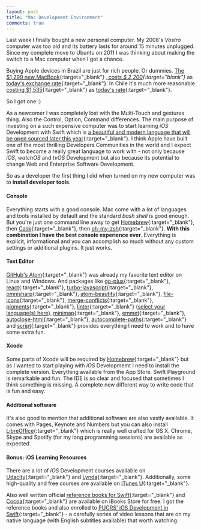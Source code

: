 ```yaml
---
layout: post
title: "Mac Development Environment"
comments: true
---
```


Last week I finally bought a new personal computer. My 2008's _Vostro_ computer was too old and its battery lasts for around 15 minutes unplugged. Since my complete move to Ubuntu on 2011 I was thinking about making the switch to a Mac computer when I got a chance.

Buying Apple devices in Brazil are just for rich people. Or dummies. [The $1,299 new MacBook](http://www.apple.com/shop/buy-mac/macbook){:target="_blank"} __[costs $ 2,200](http://www.apple.com/br/shop/buy-mac/macbook){:target="_blank"}__ as [today's exchange rate](https://www.google.com/search?q=8499%20brl%20in%20usd&rct=j){:target="_blank"}. In Chile it's much more reasonable [costing $1,535](http://www.maconline.com/catalogo/859-New_MacBook.html){:target="_blank"} as [today's rate](https://www.google.com/search?safe=off&q=1049990%20clp%20in%20usd&rct=j){:target="_blank"}.

So I got one :)

As a newcomer I was completely lost with the Multi-Touch and gestures thing. Also the Control, Option, Command differences. The main purpose of investing on a such expensive computer was to start learning _iOS_ Development with Swift which is [a beautiful and modern language that will be open sourced later this year](https://developer.apple.com/swift/blog/?id=29){:target="_blank"}. I think Apple have built one of the most thrilling Developers Communities in the world and I expect Swift to become a really great language to work with - not only because _iOS_, _watchOS_ and _tvOS_ Development but also because its potential to change Web and Enterprise Software Development.

So as a developer the first thing I did when turned on my new computer was to **install developer tools**.

#### Console

Everything starts with a good console. Mac come with a lot of languages and tools installed by default and the  standard _bash shell_ is good enough. But you're just one command line away to get [Homebrew](http://brew.sh/){:target="_blank"}, then [Cask](http://caskroom.io/){:target="_blank"}, then [oh-my-zsh](http://ohmyz.sh/){:target="_blank"}. **With this combination I have the best console experience ever**. Everything is explicit, informational and you can accomplish so much without any custom settings or additional plugins. It just works.

#### Text Editor

[GitHub's Atom](https://atom.io/){:target="_blank"} was already my favorite text editor on Linux and Windows. And packages like [go-plus](https://atom.io/packages/go-plus){:target="_blank"}, [react](https://atom.io/packages/react){:target="_blank"}, [turbo-javascript](https://atom.io/packages/turbo-javascript){:target="_blank"}, [omnisharp](https://atom.io/packages/omnisharp-atom){:target="_blank"}, [atom-beautify](https://atom.io/packages/atom-beautify){:target="_blank"}, [file-icons](https://atom.io/packages/file-icons){:target="_blank"}, [merge-conflicts](https://atom.io/packages/merge-conflicts){:target="_blank"}, [pigments](https://atom.io/packages/pigments){:target="_blank"}, [linter](https://atom.io/packages/linter){:target="_blank"} ([select your language(s) here](https://atomlinter.github.io)), [minimap](https://atom.io/packages/minimap){:target="_blank"}, [emmet](https://atom.io/packages/emmet){:target="_blank"}, [autoclose-html](https://atom.io/packages/autoclose-html){:target="_blank"}, [autocomplete-paths](https://atom.io/packages/autocomplete-paths){:target="_blank"} and [script](https://atom.io/packages/script){:target="_blank"} provides everything I need to work and to have some extra fun.

#### Xcode

Some parts of Xcode will be required by [Homebrew](http://brew.sh/){:target="_blank"} but as I wanted to start playing with _iOS_ Developmemt I need to install the complete version. Everything available from the App Store. Swift Playground is remarkable and fun. The IDE is so clear and focused that sometimes I think something is missing. A complete new different way to write code that is fun and easy.

#### Additional software

It's also good to mention that additional software are also vastly available. It comes with Pages, Keynote and Numbers but you can also install [LibreOffice](http://www.libreoffice.org/download/libreoffice-fresh/){:target="_blank"} which is really well crafted for OS X. Chrome, Skype and Spotify (for my long programming sessions) are available as expected.

#### Bonus: iOS Learning Resources

There are a lot of _iOS_ Development courses available on [Udacity](https://www.udacity.com/courses/ios){:target="_blank"} and [Lynda](http://www.lynda.com/search?q=ios){:target="_blank"}. Additionally, some high-quality and free courses are available on [iTunes U](https://itunes.apple.com/app/itunes-u/id490217893?mt=8){:target="_blank"}.

Also well written official [reference books for Swift](https://itunes.apple.com/book/swift-programming-language/id881256329?mt=11){:target="_blank"} and [Cocoa](https://itunes.apple.com/book/using-swift-cocoa-objective/id888894773?mt=11){:target="_blank"} are available on iBooks Store for free. I got the reference books and also enrolled to [PUCRS' iOS Development in Swift]( https://itunes.apple.com/course/ios-development-in-swift/id949983067){:target="_blank"} - a carefully series of video lessons that are on my native language (with English subtitles available) that worth watching.
